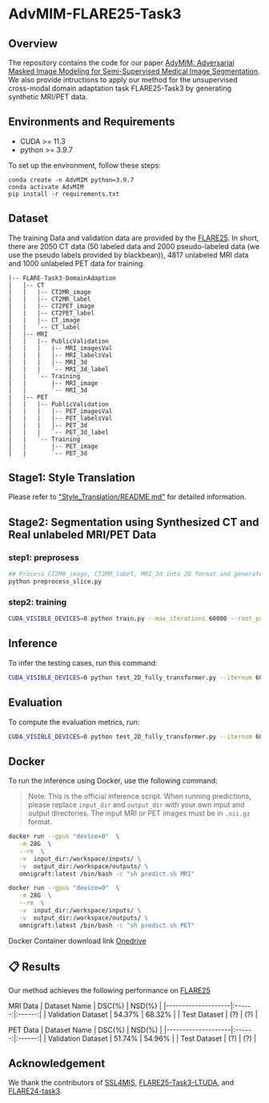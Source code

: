 # AdvMIM-FLARE25-Task3

## Overview
The repository contains the code for our paper [AdvMIM: Adversarial Masked Image Modeling for Semi-Supervised Medical Image Segmentation](https://arxiv.org/abs/2506.20563). We also provide intructions to apply our method for the unsupervised cross-modal domain adaptation task FLARE25-Task3 by generating synthetic MRI/PET data.


## Environments and Requirements
* CUDA >= 11.3
* python >= 3.9.7

To set up the environment, follow these steps:

```
conda create -n AdvMIM python=3.9.7
conda activate AdvMIM
pip install -r requirements.txt
```


## Dataset
The training Data and validation data are provided by the [FLARE25](https://www.codabench.org/competitions/2296/). In short, there are 2050 CT data (50 labeled data and 2000 pseudo-labeled data (we use the pseudo labels provided by blackbean)), 4817 unlabeled MRI data and 1000 unlabeled PET data for training.

```
|-- FLARE-Task3-DomainAdaption
|   |-- CT
|   |   |-- CT2MR_image
|   |   |-- CT2MR_label
|   |   |-- CT2PET_image
|   |   |-- CT2PET_label
|   |   |-- CT_image
|   |   `-- CT_label
|   |-- MRI
|   |   |-- PublicValidation
|   |   |   |-- MRI_imagesVal
|   |   |   |-- MRI_labelsVal
|   |   |   |-- MRI_3d
|   |   |   `-- MRI_3d_label
|   |   `-- Training
|   |       |-- MRI_image
|   |       `-- MRI_3d
|   |-- PET
|   |   |-- PublicValidation
|   |   |   |-- PET_imagesVal
|   |   |   |-- PET_labelsVal
|   |   |   |-- PET_3d
|   |   |   `-- PET_3d_label
|   |   `-- Training
|   |       |-- PET_image
|   |       `-- PET_3d
```

## Stage1: Style Translation
Please refer to ["Style_Translation/README.md"](Style_Translation/README.md) for detailed information.

## Stage2: Segmentation using Synthesized CT and Real unlabeled MRI/PET Data

### step1: preprosess
```bash
## Process CT2MR_image, CT2MR_label, MRI_3d into 2D format and generate MRI_list files with 2D slice pathes
python preprocess_slice.py
```
### step2: training
```bash
CUDA_VISIBLE_DEVICES=0 python train.py --max_iterations 60000 --root_path ./MRI_list --exp flare25/ct-mri-new-exp-60000-full-exp-1 --num_classes 14
```

## Inference

To infer the testing cases, run this command:

```bash
CUDA_VISIBLE_DEVICES=0 python test_2D_fully_transformer.py --iternum 60000 --root_path ./MRI_list --exp flare25/ct-mri-new-exp-60000-full-exp-1 --num_classes 14
```


## Evaluation

To compute the evaluation metrics, run:

```bash
CUDA_VISIBLE_DEVICES=0 python test_2D_fully_transformer.py --iternum 60000 --root_path ./MRI_list --exp flare25/ct-mri-new-exp-60000-full-exp-1 --num_classes 14
```

## Docker

To run the inference using Docker, use the following command:

> Note: This is the official inference script. When running predictions, please replace `input_dir` and `output_dir` with your own input and output directories. The input MRI or PET images must be in `.nii.gz` format.

```bash
docker run --gpus "device=0"  \
   -m 28G  \
   --rm  \
   -v  input_dir:/workspace/inputs/ \
   -v  output_dir:/workspace/outputs/ \
   omnigraft:latest /bin/bash -c "sh predict.sh MRI"

docker run --gpus "device=0"  \
   -m 28G  \
   --rm  \
   -v  input_dir:/workspace/inputs/ \
   -v  output_dir:/workspace/outputs/ \
   omnigraft:latest /bin/bash -c "sh predict.sh PET"
```

Docker Container download link [Onedrive]() 

## 📋 Results

Our method achieves the following performance on [FLARE25](https://www.codabench.org/competitions/2296/)

MRI Data
| Dataset Name       | DSC(%) | NSD(%) |
|--------------------|:------:|:------:|
| Validation Dataset | 54.37% | 68.32% |
| Test Dataset       | (?) | (?) |

PET Data
| Dataset Name       | DSC(%) | NSD(%) |
|--------------------|:------:|:------:|
| Validation Dataset | 51.74% | 54.96% |
| Test Dataset       | (?) | (?) |

## Acknowledgement

 We thank the contributors of [SSL4MIS](https://github.com/HiLab-git/SSL4MIS/tree/master/code), [FLARE25-Task3-LTUDA](https://github.com/xjiangmed/FLARE25-task3-LTUDA/tree/main), and [FLARE24-task3](https://github.com/TJUQiangChen/FLARE24-task3/tree/master).
